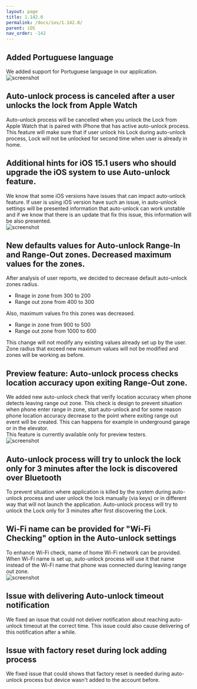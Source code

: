```yaml
---
layout: page
title: 1.142.0
permalink: /docs/ios/1.142.0/
parent: iOS
nav_order: -142
---
```


## Added Portuguese language
We added support for Portuguese language in our application.\
![screenshot](/tedee-release-notes/docs/ios/assets/1.142.0-portuguese.png)

## Auto-unlock process is canceled after a user unlocks the lock from Apple Watch
Auto-unlock process will be cancelled when you unlock the Lock from Apple Watch that is paired with iPhone that has active auto-unlock process. This feature will make sure that if user unlock his Lock during auto-unlock process, Lock will not be unlocked for second time when user is already in home. 

## Additional hints for iOS 15.1 users who should upgrade the iOS system to use Auto-unlock feature.
We know that some iOS versions have issues that can impact auto-unlock feature. If user is using iOS version have such an issue, in auto-unlock settings will be presented information that auto-unlock can work unstable and if we know that there is an update that fix this issue, this information will be also presented.\
![screenshot](/tedee-release-notes/docs/ios/assets/1.142.0-troublesome-version.png)

## New defaults values for Auto-unlock Range-In and Range-Out zones. Decreased maximum values for the zones.
After analysis of user reports, we decided to decrease default auto-unlock zones radius.
- Rnage in zone from 300 to 200
- Range out zone from 400 to 300

Also, maximum values fro this zones was decreased.
- Range in zone from 900 to 500
- Range out zone from 1000 to 600

This change will not modify any existing values already set up by the user. Zone radius that exceed new maximum values will not be modified and zones will be working as before.

## Preview feature: Auto-unlock process checks location accuracy upon exiting Range-Out zone.
We added new auto-unlock check that verify location accuracy when phone detects leaving range out zone. This check is design to prevent situation when phone enter range in zone, start auto-unlock and for some reason phone location accuracy decrease to the point where exiting range out event will be created. This can happens for example in underground garage or in the elevator.\
This feature is currently available only for preview testers.\
![screenshot](/tedee-release-notes/docs/ios/assets/1.142.0-accuracy-check.png)

## Auto-unlock process will try to unlock the lock only for 3 minutes after the lock is discovered over Bluetooth
To prevent situation where application is killed by the system during auto-unlock process and user unlock the lock manually (via keys) or in different way that will not launch the application. Auto-unlock process will try to unlock the Lock only for 3 minutes after first discovering the Lock.

## Wi-Fi name can be provided for "Wi-Fi Checking" option in the Auto-unlock settings
To enhance Wi-Fi check, name of home Wi-Fi network can be provided. When Wi-Fi name is set up, auto-unlock process will use it that name instead of the Wi-Fi name that phone was connected during leaving range out zone.\
![screenshot](/tedee-release-notes/docs/ios/assets/1.142.0-wifi-name.png)

## Issue with delivering Auto-unlock timeout notification
We fixed an issue that could not deliver notification about reaching auto-unlock timeout at the correct time. This issue could also cause delivering of this notification after a while.

## Issue with factory reset during lock adding process
We fixed issue that could shows that factory reset is needed during auto-unlock process but device wasn't added to the account before.
